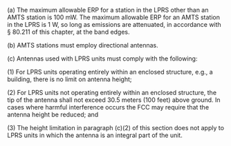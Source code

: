 (a) The maximum allowable ERP for a station in the LPRS other than an AMTS station is 100 mW. The maximum allowable ERP for an AMTS station in the LPRS is 1 W, so long as emissions are attenuated, in accordance with § 80.211 of this chapter, at the band edges.

(b) AMTS stations must employ directional antennas.

(c) Antennas used with LPRS units must comply with the following:

(1) For LPRS units operating entirely within an enclosed structure, e.g., a building, there is no limit on antenna height;

(2) For LPRS units not operating entirely within an enclosed structure, the tip of the antenna shall not exceed 30.5 meters (100 feet) above ground. In cases where harmful interference occurs the FCC may require that the antenna height be reduced; and

(3) The height limitation in paragraph (c)(2) of this section does not apply to LPRS units in which the antenna is an integral part of the unit.

